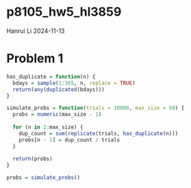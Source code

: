 p8105_hw5_hl3859
================
Hanrui Li
2024-11-13

# Problem 1

``` r
has_duplicate = function(n) {
  bdays = sample(1:365, n, replace = TRUE) 
  return(any(duplicated(bdays))) 
}

simulate_probs = function(trials = 10000, max_size = 50) {
  probs = numeric(max_size - 1)
  
  for (n in 2:max_size) {
    dup_count = sum(replicate(trials, has_duplicate(n)))
    probs[n - 1] = dup_count / trials
  }
  
  return(probs)
}

probs = simulate_probs()
```
